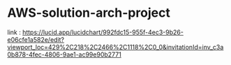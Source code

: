 # AWS-solution-arch-project

link : https://lucid.app/lucidchart/992fdc15-955f-4ec3-9b26-e06cfe1a582e/edit?viewport_loc=429%2C218%2C2466%2C1118%2C0_0&invitationId=inv_c3a0b878-4fec-4806-9ae1-ac99e90b2771 
